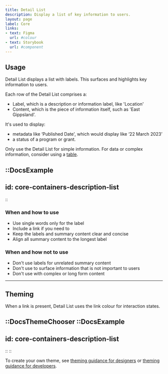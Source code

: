 ```yaml
---
title: Detail List
description: Display a list of key information to users.
layout: page
label: Core
links:
- text: Figma
  url: #colour
- text: Storybook
  url: #component
---
```


## Usage

Detail List displays a list with labels. This surfaces and highlights key information to users.

Each row of the Detail List comprises a:

- Label, which is a description or information label, like 'Location'
- Content, which is the piece of information itself, such as 'East Gippsland'.

It's used to display:

- metadata like ‘Published Date', which would display like ‘22 March 2023’
- a status of a program or grant.

Only use the Detail List for simple information. For data or complex information, consider using a [table](design-system/components/table).

::DocsExample
---
id: core-containers-description-list
---
::

### When and how to use
- Use single words only for the label
- Include a link if you need to
- Keep the labels and summary content clear and concise
- Align all summary content to the longest label

### When and how not to use
- Don't use labels for unrelated summary content
- Don't use to surface information that is not important to users
- Don't use with complex or long form content

---

## Theming

When a link is present, Detail List uses the link colour for interaction states.

::DocsThemeChooser
  ::DocsExample
  ---
  id: core-containers-description-list
  ---
  ::
::

To create your own theme, see [theming guidance for designers]() or [theming guidance for developers]().
